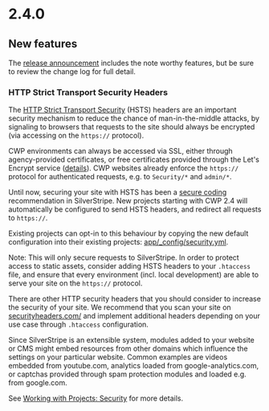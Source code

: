 # 2.4.0

## New features

The [release announcement](#) includes the note worthy features, but be sure to review the change log for full detail.

### HTTP Strict Transport Security Headers

The [HTTP Strict Transport Security](https://developer.mozilla.org/en-US/docs/Web/HTTP/Headers/Strict-Transport-Security) (HSTS)
headers are an important security mechanism to reduce the chance of man-in-the-middle
attacks, by signaling to browsers that requests to the site should always
be encrypted (via accessing on the `https://` protocol).

CWP environments can always be accessed
via SSL, either through agency-provided certificates, or free certificates
provided through the Let's Encrypt service ([details](https://www.cwp.govt.nz/working-with-cwp/instance-management/ssl-certificates/)).
CWP websites already enforce the `https://` protocol for authenticated requests,
e.g. to `Security/*` and `admin/*`.

Until now, securing your site with HSTS has been a [secure coding](https://docs.silverstripe.org/en/4/developer_guides/security/secure_coding/)
recommendation in SilverStripe. New projects starting with CWP 2.4 will
automatically be configured to send HSTS headers, and redirect all requests to `https://`.

Existing projects can opt-in to this behaviour by copying
the new default configuration into their existing projects:
[app/_config/security.yml](https://github.com/silverstripe/cwp-installer/blob/master/app/_config/security.yml). 

Note: This will only secure requests to SilverStripe.
In order to protect access to static assets,
consider adding HSTS headers to your `.htaccess` file,
and ensure that every environment (incl. local development)
are able to serve your site on the `https://` protocol.

There are other HTTP security headers that you should consider
to increase the security of your site. We recommend that you scan
your site on [securityheaders.com/](https://securityheaders.com/)
and implement additional headers depending on your use case
through `.htaccess` configuration. 

Since SilverStripe is an extensible system, modules added
to your website or CMS might embed resources from other domains
which influence the settings on your particular website.
Common examples are videos embedded from youtube.com,
analytics loaded from google-analytics.com,
or captchas provided through spam protection modules
and loaded e.g. from google.com.

See [Working with Projects: Security](/working_with_projects/security) for more details.